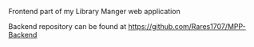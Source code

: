 Frontend part of my Library Manger web application

Backend repository can be found at https://github.com/Rares1707/MPP-Backend
